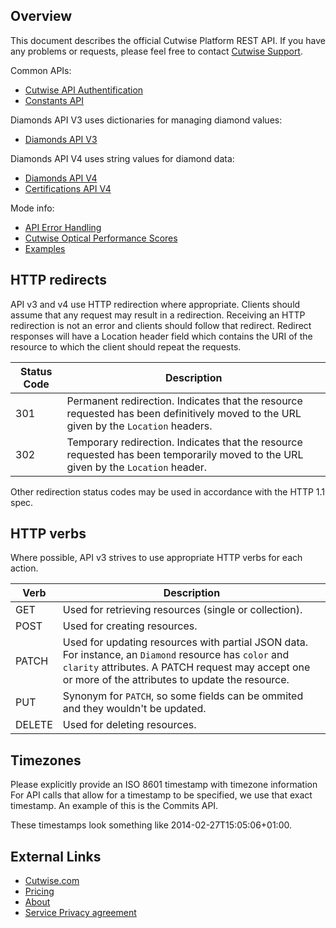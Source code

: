 ## Overview

This document describes the official Cutwise Platform REST API. If you have any problems or requests, please feel free to contact [Cutwise Support](mailto:support@cutwise.com).

Common APIs:
- [Cutwise API Authentification](rest/auth.md)
- [Constants API](rest/constants-api.md)

Diamonds API V3 uses dictionaries for managing diamond values:
- [Diamonds API V3](rest/diamonds-api-v3.md)

Diamonds API V4 uses string values for diamond data:
- [Diamonds API V4](rest/diamonds-api-v4.md)
- [Certifications API V4](rest/certifications-api-v4.md)

Mode info:
- [API Error Handling](rest/error-handling.md)
- [Cutwise Optical Performance Scores](rest/scoring-scale.md)
- [Examples](examples.md)

## HTTP redirects

API v3 and v4 use HTTP redirection where appropriate. Clients should assume that any request may result in a redirection. Receiving an HTTP redirection is not an error and clients should follow that redirect. Redirect responses will have a Location header field which contains the URI of the resource to which the client should repeat the requests.

|Status Code|Description|
|-|-|
|301|Permanent redirection. Indicates that the resource requested has been definitively moved to the URL given by the `Location` headers.|
|302|Temporary redirection. Indicates that the resource requested has been temporarily moved to the URL given by the `Location` header.|

Other redirection status codes may be used in accordance with the HTTP 1.1 spec.

## HTTP verbs

Where possible, API v3 strives to use appropriate HTTP verbs for each action.

|Verb|Description|
|-|-|
|GET|Used for retrieving resources (single or collection).|
|POST|Used for creating resources.|
|PATCH|Used for updating resources with partial JSON data. For instance, an `Diamond` resource has `color` and `clarity` attributes. A PATCH request may accept one or more of the attributes to update the resource.|
|PUT|Synonym for `PATCH`, so some fields can be ommited and they wouldn't be updated.|
|DELETE|Used for deleting resources.|

## Timezones

Please explicitly provide an ISO 8601 timestamp with timezone information
For API calls that allow for a timestamp to be specified, we use that exact timestamp. An example of this is the Commits API.

These timestamps look something like 2014-02-27T15:05:06+01:00.

## External Links

- [Cutwise.com](https://cutwise.com)
- [Pricing](https://cutwise.com/pricing/)
- [About](https://octonus-teams.com/wiki/display/CUDO/About+Cutwise+Team)
- [Service Privacy agreement](https://cutwise.com/privacy)

